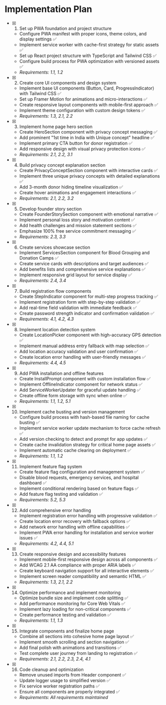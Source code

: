 # Implementation Plan

- [x] 1. Set up PWA foundation and project structure
  - Configure PWA manifest with proper icons, theme colors, and display settings ✅
  - Implement service worker with cache-first strategy for static assets ✅
  - Set up React project structure with TypeScript and Tailwind CSS ✅
  - Configure build process for PWA optimization with versioned assets ✅
  - _Requirements: 1.1, 1.2_

- [x] 2. Create core UI components and design system
  - Implement base UI components (Button, Card, ProgressIndicator) with Tailwind CSS ✅
  - Set up Framer Motion for animations and micro-interactions ✅
  - Create responsive layout components with mobile-first approach ✅
  - Implement theme configuration with custom design tokens ✅
  - _Requirements: 1.3, 2.1, 2.2_

- [x] 3. Implement home page hero section
  - Create HeroSection component with privacy concept messaging ✅
  - Add prominent "1st time in India with Unique concept" headline ✅
  - Implement primary CTA button for donor registration ✅
  - Add responsive design with visual privacy protection icons ✅
  - _Requirements: 2.1, 2.2, 3.1_

- [x] 4. Build privacy concept explanation section
  - Create PrivacyConceptSection component with interactive cards ✅
  - Implement three unique privacy concepts with detailed explanations ✅
  - Add 3-month donor hiding timeline visualization ✅
  - Create hover animations and engagement interactions ✅
  - _Requirements: 2.1, 2.2, 3.2_

- [x] 5. Develop founder story section
  - Create FounderStorySection component with emotional narrative ✅
  - Implement personal loss story and motivation content ✅
  - Add health challenges and mission statement sections ✅
  - Emphasize 100% free service commitment messaging ✅
  - _Requirements: 2.3, 3.3_

- [x] 6. Create services showcase section
  - Implement ServicesSection component for Blood Grouping and Donation Camps ✅
  - Create service cards with descriptions and target audiences ✅
  - Add benefits lists and comprehensive service explanations ✅
  - Implement responsive grid layout for service display ✅
  - _Requirements: 2.4, 3.4_

- [x] 7. Build registration flow components
  - Create StepIndicator component for multi-step progress tracking ✅
  - Implement registration form with step-by-step validation ✅
  - Add real-time field validation with immediate feedback ✅
  - Create password strength indicator and confirmation validation ✅
  - _Requirements: 4.1, 4.2, 4.3_

- [x] 8. Implement location detection system
  - Create LocationPicker component with high-accuracy GPS detection ✅
  - Implement manual address entry fallback with map selection ✅
  - Add location accuracy validation and user confirmation ✅
  - Create location error handling with user-friendly messages ✅
  - _Requirements: 4.4, 4.5_

- [x] 9. Add PWA installation and offline features
  - Create InstallPrompt component with custom installation flow ✅
  - Implement OfflineIndicator component for network status ✅
  - Add ServiceWorkerUpdater for graceful update handling ✅
  - Create offline form storage with sync when online ✅
  - _Requirements: 1.1, 1.2, 5.1_

- [x] 10. Implement cache busting and version management
  - Configure build process with hash-based file naming for cache busting ✅
  - Implement service worker update mechanism to force cache refresh ✅
  - Add version checking to detect and prompt for app updates ✅
  - Create cache invalidation strategy for critical home page assets ✅
  - Implement automatic cache clearing on deployment ✅
  - _Requirements: 1.1, 1.2_

- [x] 11. Implement feature flag system
  - Create feature flag configuration and management system ✅
  - Disable blood requests, emergency services, and hospital dashboard ✅
  - Implement conditional rendering based on feature flags ✅
  - Add feature flag testing and validation ✅
  - _Requirements: 5.2, 5.3_

- [x] 12. Add comprehensive error handling
  - Implement registration error handling with progressive validation ✅
  - Create location error recovery with fallback options ✅
  - Add network error handling with offline capabilities ✅
  - Implement PWA error handling for installation and service worker issues ✅
  - _Requirements: 4.2, 4.4, 5.1_

- [x] 13. Create responsive design and accessibility features
  - Implement mobile-first responsive design across all components ✅
  - Add WCAG 2.1 AA compliance with proper ARIA labels ✅
  - Create keyboard navigation support for all interactive elements ✅
  - Implement screen reader compatibility and semantic HTML ✅
  - _Requirements: 1.3, 2.1, 2.2_

- [x] 14. Optimize performance and implement monitoring
  - Optimize bundle size and implement code splitting ✅
  - Add performance monitoring for Core Web Vitals ✅
  - Implement lazy loading for non-critical components ✅
  - Create performance testing and validation ✅
  - _Requirements: 1.1, 1.3_

- [x] 15. Integrate components and finalize home page
  - Combine all sections into cohesive home page layout ✅
  - Implement smooth scrolling and section navigation ✅
  - Add final polish with animations and transitions ✅
  - Test complete user journey from landing to registration ✅
  - _Requirements: 2.1, 2.2, 2.3, 2.4, 4.1_

- [x] 16. Code cleanup and optimization
  - Remove unused imports from Header component ✅
  - Update logger usage to simplified version ✅
  - Fix service worker registration paths ✅
  - Ensure all components are properly integrated ✅
  - _Requirements: All requirements maintained_